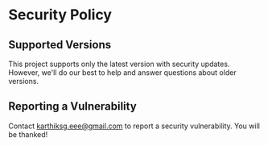 # Security Policy

## Supported Versions

This project supports only the latest version with security updates. However, we'll do our best to help and answer questions about older versions.

## Reporting a Vulnerability

Contact karthiksg.eee@gmail.com to report a security vulnerability. You will be thanked!
